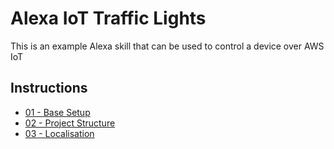 # Alexa IoT Traffic Lights

This is an example Alexa skill that can be used to control a device over AWS IoT

## Instructions

- [01 - Base Setup](instructions/01_base_setup.md)
- [02 - Project Structure](instructions/02_project_structure.md)
- [03 - Localisation](instructions/03_localisation.md)
